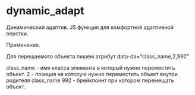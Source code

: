# dynamic_adapt
Динамический адаптив. JS функция для комфортной адаптивной верстки.

Применение.

Для перещаемого объекта пишем атрибут data-da="class_name,2,992"

class_name - имя класса элемента в который нужно переместить объект.
2 - позиция на которую нужно переместить объект внутри родителя class_name
992 - брейкпоинт при котором перемещать объект.
